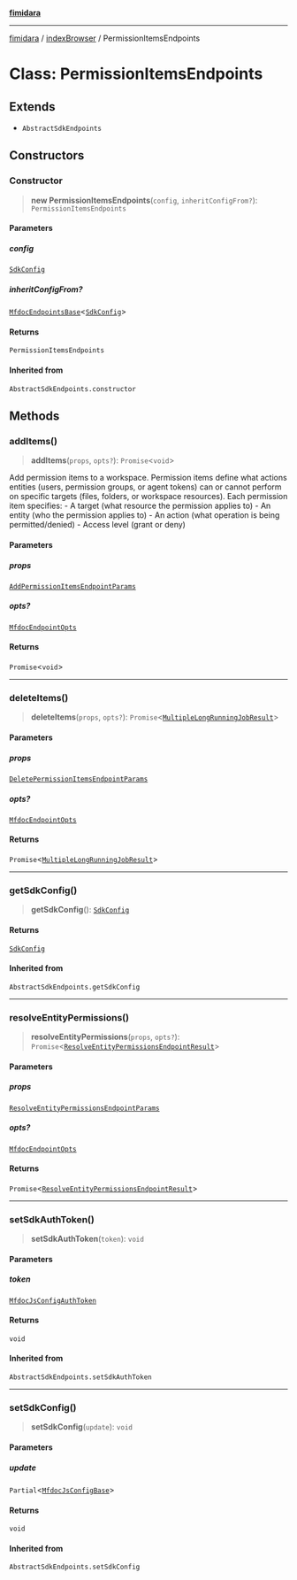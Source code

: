 [**fimidara**](../../README.md)

***

[fimidara](../../modules.md) / [indexBrowser](../README.md) / PermissionItemsEndpoints

# Class: PermissionItemsEndpoints

## Extends

- `AbstractSdkEndpoints`

## Constructors

### Constructor

> **new PermissionItemsEndpoints**(`config`, `inheritConfigFrom?`): `PermissionItemsEndpoints`

#### Parameters

##### config

[`SdkConfig`](../interfaces/SdkConfig.md)

##### inheritConfigFrom?

[`MfdocEndpointsBase`](MfdocEndpointsBase.md)\<[`SdkConfig`](../interfaces/SdkConfig.md)\>

#### Returns

`PermissionItemsEndpoints`

#### Inherited from

`AbstractSdkEndpoints.constructor`

## Methods

### addItems()

> **addItems**(`props`, `opts?`): `Promise`\<`void`\>

Add permission items to a workspace. Permission items define what actions entities (users, permission groups, or agent tokens) can or cannot perform on specific targets (files, folders, or workspace resources). Each permission item specifies: - A target (what resource the permission applies to) - An entity (who the permission applies to) - An action (what operation is being permitted/denied) - Access level (grant or deny)

#### Parameters

##### props

[`AddPermissionItemsEndpointParams`](../type-aliases/AddPermissionItemsEndpointParams.md)

##### opts?

[`MfdocEndpointOpts`](../type-aliases/MfdocEndpointOpts.md)

#### Returns

`Promise`\<`void`\>

***

### deleteItems()

> **deleteItems**(`props`, `opts?`): `Promise`\<[`MultipleLongRunningJobResult`](../type-aliases/MultipleLongRunningJobResult.md)\>

#### Parameters

##### props

[`DeletePermissionItemsEndpointParams`](../type-aliases/DeletePermissionItemsEndpointParams.md)

##### opts?

[`MfdocEndpointOpts`](../type-aliases/MfdocEndpointOpts.md)

#### Returns

`Promise`\<[`MultipleLongRunningJobResult`](../type-aliases/MultipleLongRunningJobResult.md)\>

***

### getSdkConfig()

> **getSdkConfig**(): [`SdkConfig`](../interfaces/SdkConfig.md)

#### Returns

[`SdkConfig`](../interfaces/SdkConfig.md)

#### Inherited from

`AbstractSdkEndpoints.getSdkConfig`

***

### resolveEntityPermissions()

> **resolveEntityPermissions**(`props`, `opts?`): `Promise`\<[`ResolveEntityPermissionsEndpointResult`](../type-aliases/ResolveEntityPermissionsEndpointResult.md)\>

#### Parameters

##### props

[`ResolveEntityPermissionsEndpointParams`](../type-aliases/ResolveEntityPermissionsEndpointParams.md)

##### opts?

[`MfdocEndpointOpts`](../type-aliases/MfdocEndpointOpts.md)

#### Returns

`Promise`\<[`ResolveEntityPermissionsEndpointResult`](../type-aliases/ResolveEntityPermissionsEndpointResult.md)\>

***

### setSdkAuthToken()

> **setSdkAuthToken**(`token`): `void`

#### Parameters

##### token

[`MfdocJsConfigAuthToken`](../type-aliases/MfdocJsConfigAuthToken.md)

#### Returns

`void`

#### Inherited from

`AbstractSdkEndpoints.setSdkAuthToken`

***

### setSdkConfig()

> **setSdkConfig**(`update`): `void`

#### Parameters

##### update

`Partial`\<[`MfdocJsConfigBase`](../interfaces/MfdocJsConfigBase.md)\>

#### Returns

`void`

#### Inherited from

`AbstractSdkEndpoints.setSdkConfig`

